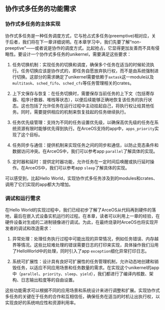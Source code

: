 ## 协作式多任务的功能需求

### 协作式多任务的主体实现
协作式多任务是一种任务调度方式，它与抢占式多任务(preemptive)相对应，关于后者，我们将在下一章详细说明。在本章学习中，我们先要了解“non-preeptive"——或者说是协作的调度方式。比起抢占，它显得更加友善而不具有侵略性。要设计一个协作式多任务的unikernel，需要满足这些要求：

1. 任务切换机制：实现任务的切换和调度，确保多个任务在适当的时候轮流执行。任务切换应该是协作式的，即任务自愿放弃执行权，而不是由系统强制进行切换。这部分的需求确定了unikernel需要依赖于```axtask```这一module以及```multitask```、`sched_fifo`、`sched_cfs`等任务管理相关的crates。

2. 上下文保存与恢复：在任务切换时，需要保存当前任务的上下文（包括寄存器、程序计数器、堆栈等状态），以便后续能够正确地恢复该任务的执行状态。这也包括了允许任务在运行过程中主动挂起自己，将执行权让给其他任务。同时，需要提供相应的机制来恢复挂起的任务继续执行。

3. 任务优先级管理：支持为不同的任务设置优先级，以确保高优先级的任务在系统资源有限时能够优先得到执行。在ArceOS支持的app中，```apps_priority```实现了这个目标。

4. 任务同步与通信：提供机制来实现任务之间的同步和通信，以防止竞态条件和数据访问冲突。在ArceOS中，我们可以参考app `parallel`了解具体的实现。

5. 定时器和延时：提供定时器功能，允许任务在一定时间后唤醒或执行延时操作。在ArceOS中，我们可以参考app `sleep`了解具体的实现。

可以感受到，比起Hello World，实现协作式多任务涉及到的modules和crates、调用了它们实现的app都大为增加。

### 调试和运行需求
在Hello World的实现过程中，我们已经初步了解了ArceOS从代码再到硬件的落地，最后在嵌入式设备实机运行的过程。在本章，读者可以利用上一章的经验，在硬件设备对生成的二进制镜像进行调试。为此，在最终烧录时ArceOS也将实现开发者的调试和改造需求：

1. 异常处理：处理任务执行过程中可能出现的异常情况，例如任务错误、内存越界等情况。这些比较难处理的错误需要日志的打印来实现，具体操作我们沿用了HelloWorld中的处理，同时引入了app `exception`细化异常打印日志。

2. 系统可扩展性：设计具有良好可扩展性的任务管理机制，允许动态地创建和销毁任务，以适应不同应用场景和任务数量的需求。在实现这个unikernel的app中（`parallel`、`priority`、`sleep`、`yield`），我们都进行了编译内核数、架构、日志输出粒度等的自由设置。

这些功能需求可以根据不同的应用场景和系统设计来进行调整和扩展。实现协作式多任务的关键在于任务的合作和互相信任，确保任务在适当的时机让出执行权，以实现良好的系统响应性和资源利用率。